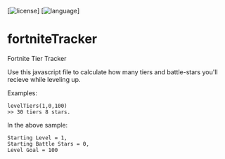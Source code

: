 [![license](https://img.shields.io/badge/license-MIT-green.svg?longCache=true&style=flat)]
[![language](https://img.shields.io/badge/language-JavaScript-blue.svg?longCache=true&style=flat)]

# fortniteTracker
Fortnite Tier Tracker


Use this javascript file to calculate how many tiers and battle-stars you'll recieve while leveling up. 

Examples:

```
levelTiers(1,0,100)
>> 30 tiers 8 stars.
```
In the above sample:
```
Starting Level = 1,
Starting Battle Stars = 0,
Level Goal = 100
```

